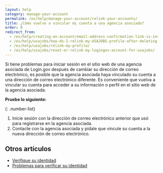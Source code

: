 ```yaml
---
layout: help
category: manage-your-account
permalink: /es/help/manage-your-account/relink-your-accounts/
title: ¿Cómo vuelvo a vincular mi cuenta a una agencia asociada?
order: 8
redirect_from:
  - /es/help/creating-an-account/email-address-confirmation-link-is-invalid/
  - /es/help/usajobs/how-do-I-relink-my-USAJOBS-profile-after-deleting-my-login-account/
  - /es/help/usajobs/relink-my-profile/
  - /es/help/usajobs/reset-or-relink-my-logingov-account-for-usajobs/
---
```


Si tiene problemas para iniciar sesión en el sitio web de una agencia asociada de Login.gov después de cambiar su dirección de correo electrónico, es posible que la agencia asociada haya vinculado su cuenta a una dirección de correo electrónico diferente. Es conveniente que vuelva a vincular su cuenta para acceder a su información o perfil en el sitio web de la agencia asociada.

**Pruebe lo siguiente:**

{: .number-list}
1. Inicie sesión con la dirección de correo electrónico anterior que usó para registrarse en la agencia asociada.
2. Contacte con la agencia asociada y pídale que vincule su cuenta a la nueva dirección de correo electrónico.

## Otros artículos

* [Verifique su identidad](/es/help/verify-your-identity/overview/)
* [Problemas para verificar su identidad](/es/help/verify-your-identity/issues-verifying-my-personal-information/)
